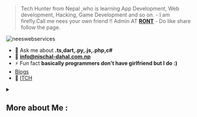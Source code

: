 > Tech Hunter from Nepal ,who is learning App Development, Web development, Hacking, Game Development and so on. - I am firefly.Call me nees your own friend !!  Admin AT **[RONT](https://www.facebook.com/routineofnepaltechnology)** - Do like share follow the page.
<p align="left"> <img src="https://komarev.com/ghpvc/?username=neeswebservices&label=Profile%20views&color=0e75b6&style=flat" alt="neeswebservices" /> </p>

- 💬 Ask me about **.ts,dart,.py,.js,.php,c#**
- 📨 **info@nischal-dahal.com.np**
- ⚡ Fun fact **basically programmers don't have girlfriend but I do :)**
- [Blogs](https://dev.to/neeswebservices)
- 🚀 [ITCH](https://neeswebservices.itch.io/)
<details>
  <summary> <h2>More about Me : </h2></summary>
<div align="left">
  
``` js
const nees = {
    personal: {
        fullName: 'Nischal Dahal',
        birthDate: '2004-03-17',
        pronouns: 'he' | 'him',
        interests: ['music', 'games', 'language learning', 'movies', 'editing'],
        motivation: [
            'Consistency is key to victory.',
            'Tomorrow doesnt exists !',
        ],
        education: "Completed High School",
        age: 17
    },
    technical: {
        technologies: {
            frontEnd: {
                Javascript: [ 'Next JS', 'Vanilla JS', 'React' ,'sveltejs', 'vite', 'Redux', 'Jest'],
                HTML: ['HTML5', 'Semantic HTML'],
                CSS: ['sass', 'styled-components', 'Bootstrap'],
            },
            backEnd: {
                Javascript: ['Node.js', 'Express'],
                Python : ['django']
            },
            appdevelopment: ['flutter', 'react-native'],
            destop-application: ['python', 'electron', 'tauri', 'C#'],
            game-dev : {
                engine: ['unity', 'unreal'],
                language: ['c#', 'python']
            },
            learning: ['web3', 'bad-usb', 'injection'],
            company: ['RONT', 'neeswebservices'],
            editing: ["premier pro", "after effect", "photoshop", "]
        },
    }
}
```
  </div>
</details>
  
